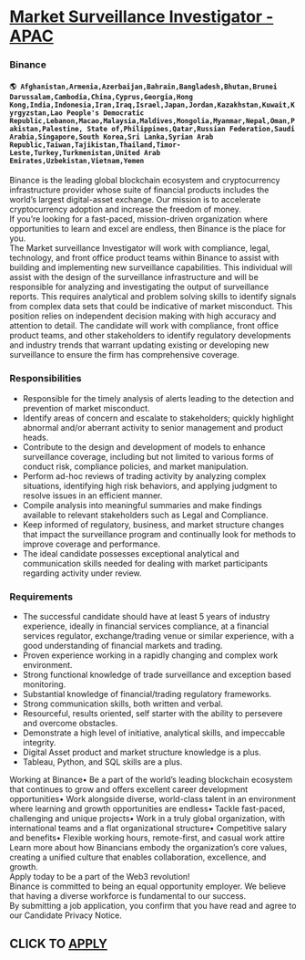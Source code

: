 # [Market Surveillance Investigator - APAC](https://www.remotewlb.com/apply/market-surveillance-investigator-apac-79242)  
### Binance  
#### `🌎 Afghanistan,Armenia,Azerbaijan,Bahrain,Bangladesh,Bhutan,Brunei Darussalam,Cambodia,China,Cyprus,Georgia,Hong Kong,India,Indonesia,Iran,Iraq,Israel,Japan,Jordan,Kazakhstan,Kuwait,Kyrgyzstan,Lao People's Democratic Republic,Lebanon,Macao,Malaysia,Maldives,Mongolia,Myanmar,Nepal,Oman,Pakistan,Palestine, State of,Philippines,Qatar,Russian Federation,Saudi Arabia,Singapore,South Korea,Sri Lanka,Syrian Arab Republic,Taiwan,Tajikistan,Thailand,Timor-Leste,Turkey,Turkmenistan,United Arab Emirates,Uzbekistan,Vietnam,Yemen`  
Binance is the leading global blockchain ecosystem and cryptocurrency infrastructure provider whose suite of financial products includes the world’s largest digital-asset exchange. Our mission is to accelerate cryptocurrency adoption and increase the freedom of money.  
If you’re looking for a fast-paced, mission-driven organization where opportunities to learn and excel are endless, then Binance is the place for you.  
The Market surveillance Investigator will work with compliance, legal, technology, and front office product teams within Binance to assist with building and implementing new surveillance capabilities. This individual will assist with the design of the surveillance infrastructure and will be responsible for analyzing and investigating the output of surveillance reports. This requires analytical and problem solving skills to identify signals from complex data sets that could be indicative of market misconduct. This position relies on independent decision making with high accuracy and attention to detail. The candidate will work with compliance, front office product teams, and other stakeholders to identify regulatory developments and industry trends that warrant updating existing or developing new surveillance to ensure the firm has comprehensive coverage.

### Responsibilities

  * Responsible for the timely analysis of alerts leading to the detection and prevention of market misconduct.
  * Identify areas of concern and escalate to stakeholders; quickly highlight abnormal and/or aberrant activity to senior management and product heads.
  * Contribute to the design and development of models to enhance surveillance coverage, including but not limited to various forms of conduct risk, compliance policies, and market manipulation.
  * Perform ad-hoc reviews of trading activity by analyzing complex situations, identifying high risk behaviors, and applying judgment to resolve issues in an efficient manner.
  * Compile analysis into meaningful summaries and make findings available to relevant stakeholders such as Legal and Compliance.
  * Keep informed of regulatory, business, and market structure changes that impact the surveillance program and continually look for methods to improve coverage and performance. 
  * The ideal candidate possesses exceptional analytical and communication skills needed for dealing with market participants regarding activity under review. 
  

### Requirements

  * The successful candidate should have at least 5 years of industry experience, ideally in financial services compliance, at a financial services regulator, exchange/trading venue or similar experience, with a good understanding of financial markets and trading.
  * Proven experience working in a rapidly changing and complex work environment.
  * Strong functional knowledge of trade surveillance and exception based monitoring.
  * Substantial knowledge of financial/trading regulatory frameworks.
  * Strong communication skills, both written and verbal.
  * Resourceful, results oriented, self starter with the ability to persevere and overcome obstacles.
  * Demonstrate a high level of initiative, analytical skills, and impeccable integrity.
  * Digital Asset product and market structure knowledge is a plus.
  * Tableau, Python, and SQL skills are a plus.

Working at Binance• Be a part of the world’s leading blockchain ecosystem that continues to grow and offers excellent career development opportunities• Work alongside diverse, world-class talent in an environment where learning and growth opportunities are endless• Tackle fast-paced, challenging and unique projects• Work in a truly global organization, with international teams and a flat organizational structure• Competitive salary and benefits• Flexible working hours, remote-first, and casual work attire  
Learn more about how Binancians embody the organization’s core values, creating a unified culture that enables collaboration, excellence, and growth.  
Apply today to be a part of the Web3 revolution!  
Binance is committed to being an equal opportunity employer. We believe that having a diverse workforce is fundamental to our success.  
By submitting a job application, you confirm that you have read and agree to our Candidate Privacy Notice.  
## CLICK TO [APPLY](https://www.remotewlb.com/apply/market-surveillance-investigator-apac-79242)

